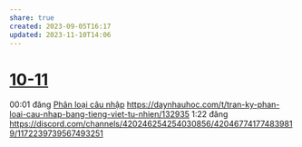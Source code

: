 ```yaml
---
share: true
created: 2023-09-05T16:17
updated: 2023-11-10T14:06
---
```

# [10-11](10-11.md)
00:01 đăng [Phân loại câu nhập](Ph%C3%A2n%20lo%E1%BA%A1i%20c%C3%A2u%20nh%E1%BA%ADp.md) https://daynhauhoc.com/t/tran-ky-phan-loai-cau-nhap-bang-tieng-viet-tu-nhien/132935
1:22 đăng https://discord.com/channels/420246254254030856/420467741774839819/1172239739567493251